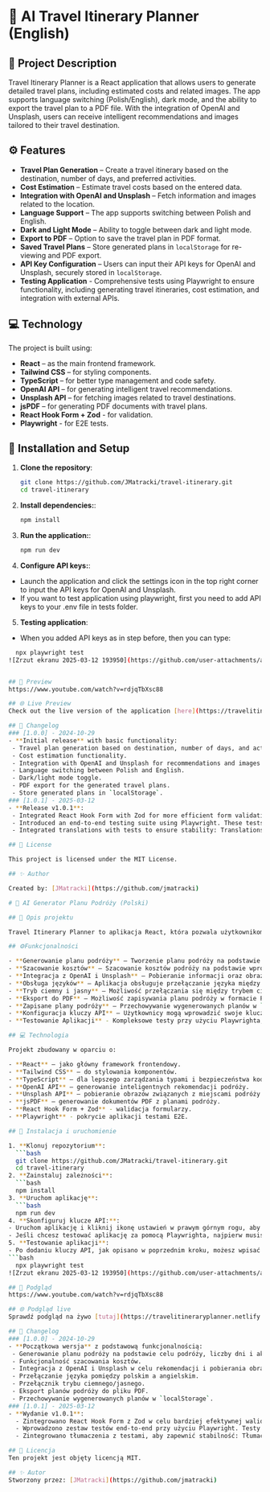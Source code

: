 # 🧳 AI Travel Itinerary Planner (English)


## 📝 Project Description

Travel Itinerary Planner is a React application that allows users to generate detailed travel plans, including estimated costs and related images. The app supports language switching (Polish/English), dark mode, and the ability to export the travel plan to a PDF file. With the integration of OpenAI and Unsplash, users can receive intelligent recommendations and images tailored to their travel destination.

## ⚙️ Features

- **Travel Plan Generation** – Create a travel itinerary based on the destination, number of days, and preferred activities.
- **Cost Estimation** – Estimate travel costs based on the entered data.
- **Integration with OpenAI and Unsplash** – Fetch information and images related to the location.
- **Language Support** – The app supports switching between Polish and English.
- **Dark and Light Mode** – Ability to toggle between dark and light mode.
- **Export to PDF** – Option to save the travel plan in PDF format.
- **Saved Travel Plans** – Store generated plans in `localStorage` for re-viewing and PDF export.
- **API Key Configuration** – Users can input their API keys for OpenAI and Unsplash, securely stored in `localStorage`.
- **Testing Application** - Comprehensive tests using Playwright to ensure functionality, including generating travel itineraries, cost estimation, and integration with external APIs.

## 💻 Technology

The project is built using:

- **React** – as the main frontend framework.
- **Tailwind CSS** – for styling components.
- **TypeScript** – for better type management and code safety.
- **OpenAI API** – for generating intelligent travel recommendations.
- **Unsplash API** – for fetching images related to travel destinations.
- **jsPDF** – for generating PDF documents with travel plans.
- **React Hook Form + Zod** - for validation.
- **Playwright** - for E2E tests.

## 🚀 Installation and Setup

1. **Clone the repository**:
   ```bash
   git clone https://github.com/JMatracki/travel-itinerary.git
   cd travel-itinerary
2. **Install dependencies:**:
   ```bash
   npm install
3. **Run the application:**:
   ```bash
   npm run dev
4. **Configure API keys:**:
- Launch the application and click the settings icon in the top right corner to input the API keys for OpenAI and Unsplash.
- If you want to test application using playwright, first you need to add API keys to your .env file in tests folder. 
5. **Testing application**:
- When you added API keys as in step before, then you can type:
 ```bash
   npx playwright test
![Zrzut ekranu 2025-03-12 193950](https://github.com/user-attachments/assets/ec7fcdb1-27b3-48fd-be16-b44584b42d75)


## 📸 Preview
https://www.youtube.com/watch?v=rdjqTbXsc88

## 🌐 Live Preview
Check out the live version of the application [here](https://travelitineraryplanner.netlify.app/).

## 📝 Changelog
### [1.0.0] - 2024-10-29
- **Initial release** with basic functionality:
  - Travel plan generation based on destination, number of days, and activities.
  - Cost estimation functionality.
  - Integration with OpenAI and Unsplash for recommendations and images.
  - Language switching between Polish and English.
  - Dark/light mode toggle.
  - PDF export for the generated travel plans.
  - Store generated plans in `localStorage`.
### [1.0.1] - 2025-03-12
- **Release v1.0.1**:
  - Integrated React Hook Form with Zod for more efficient form validation and state management. This improves the flexibility of the validation process while making the form code cleaner and easier to maintain.
  - Introduced an end-to-end testing suite using Playwright. These tests automate the verification of application functionality across different user scenarios, ensuring a higher level of reliability and quality before deployment.
  - Integrated translations with tests to ensure stability: Translations were integrated into the tests to avoid test failures caused by changes in text content. 

## 📄 License

This project is licensed under the MIT License.

## ✨ Author

Created by: [JMatracki](https://github.com/jmatracki)

# 🧳 AI Generator Planu Podróży (Polski)

## 📝 Opis projektu

Travel Itinerary Planner to aplikacja React, która pozwala użytkownikom generować szczegółowe plany podróży, z szacunkowymi kosztami i powiązanymi z danym miejscem obrazami. Aplikacja obsługuje przełączanie języka (polski/angielski), tryb ciemny oraz umożliwia eksportowanie planu podróży do pliku PDF. Dzięki integracji z OpenAI i Unsplash użytkownicy mogą otrzymywać inteligentne rekomendacje i obrazy, dopasowane do miejsca podróży.

## ⚙️Funkcjonalności

- **Generowanie planu podróży** – Tworzenie planu podróży na podstawie docelowej lokalizacji, liczby dni oraz preferowanych aktywności.
- **Szacowanie kosztów** – Szacowanie kosztów podróży na podstawie wprowadzonych danych.
- **Integracja z OpenAI i Unsplash** – Pobieranie informacji oraz obrazów związanych z lokalizacją.
- **Obsługa języków** – Aplikacja obsługuje przełączanie języka między polskim i angielskim.
- **Tryb ciemny i jasny** – Możliwość przełączania się między trybem ciemnym i jasnym.
- **Eksport do PDF** – Możliwość zapisywania planu podróży w formacie PDF.
- **Zapisane plany podróży** – Przechowywanie wygenerowanych planów w `localStorage` z możliwością ponownego przeglądania i eksportu do PDF.
- **Konfiguracja kluczy API** – Użytkownicy mogą wprowadzić swoje klucze API dla OpenAI i Unsplash, które są bezpiecznie przechowywane w `localStorage`.
- **Testowanie Aplikacji** - Kompleksowe testy przy użyciu Playwrighta, które zapewniają poprawność działania, w tym generowanie planów podróży, szacowanie kosztów oraz integrację z zewnętrznymi API.

## 💻 Technologia

Projekt zbudowany w oparciu o:

- **React** – jako główny framework frontendowy.
- **Tailwind CSS** – do stylowania komponentów.
- **TypeScript** – dla lepszego zarządzania typami i bezpieczeństwa kodu.
- **OpenAI API** – generowanie inteligentnych rekomendacji podróży.
- **Unsplash API** – pobieranie obrazów związanych z miejscami podróży.
- **jsPDF** – generowanie dokumentów PDF z planami podróży.
- **React Hook Form + Zod** - walidacja formularzy.
- **Playwright** - pokrycie aplikacji testami E2E.

## 🚀 Instalacja i uruchomienie

1. **Klonuj repozytorium**:
   ```bash
   git clone https://github.com/JMatracki/travel-itinerary.git
   cd travel-itinerary
2. **Zainstaluj zależności**:
   ```bash
   npm install
3. **Uruchom aplikację**:
   ```bash
   npm run dev
4. **Skonfiguruj klucze API:**:
- Uruchom aplikację i kliknij ikonę ustawień w prawym górnym rogu, aby wprowadzić klucze API dla OpenAI i Unsplash.
- Jeśli chcesz testować aplikację za pomocą Playwrighta, najpierw musisz dodać klucze API do pliku .env w folderze z testami.
5. **Testowanie aplikacji**:
- Po dodaniu kluczy API, jak opisano w poprzednim kroku, możesz wpisać:
 ```bash
   npx playwright test
![Zrzut ekranu 2025-03-12 193950](https://github.com/user-attachments/assets/ec7fcdb1-27b3-48fd-be16-b44584b42d75)

## 📸 Podgląd
https://www.youtube.com/watch?v=rdjqTbXsc88

## 🌐 Podgląd live
Sprawdź podgląd na żywo [tutaj](https://travelitineraryplanner.netlify.app/).

## 📝 Changelog
### [1.0.0] - 2024-10-29
- **Początkowa wersja** z podstawową funkcjonalnością:
  - Generowanie planu podróży na podstawie celu podróży, liczby dni i aktywności.
  - Funkcjonalność szacowania kosztów.
  - Integracja z OpenAI i Unsplash w celu rekomendacji i pobierania obrazów.
  - Przełączanie języka pomiędzy polskim a angielskim.
  - Przełącznik trybu ciemnego/jasnego.
  - Eksport planów podróży do pliku PDF.
  - Przechowywanie wygenerowanych planów w `localStorage`.
### [1.0.1] - 2025-03-12
- **Wydanie v1.0.1**:
   - Zintegrowano React Hook Form z Zod w celu bardziej efektywnej walidacji formularzy i zarządzania stanem. Dzięki temu proces walidacji stał się bardziej elastyczny, a kod formularza czystszy i łatwiejszy do utrzymania.
   - Wprowadzono zestaw testów end-to-end przy użyciu Playwright. Testy te automatyzują weryfikację funkcjonalności aplikacji w różnych scenariuszach użytkowników, zapewniając wyższy poziom niezawodności i jakości przed wdrożeniem.
   - Zintegrowano tłumaczenia z testami, aby zapewnić stabilność: Tłumaczenia zostały zintegrowane z testami, aby uniknąć niepowodzeń testów spowodowanych zmianami w treści tekstów.

## 📄 Licencja
Ten projekt jest objęty licencją MIT.

## ✨ Autor
Stworzony przez: [JMatracki](https://github.com/jmatracki)
